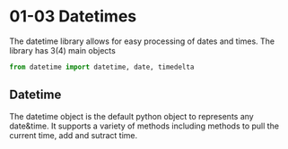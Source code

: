 # 01-03 Datetimes

The datetime library allows for easy processing of dates and times. The library has 3(4) main objects

```python
from datetime import datetime, date, timedelta
```

## Datetime
The datetime object is the default python object to represents any date&time. It supports a variety of methods including methods to pull the current time, add and sutract time.

```python

```
